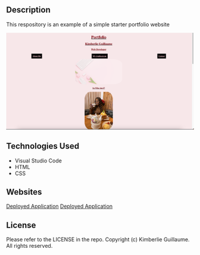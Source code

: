 # <Advanced CSS Challenge: Professional Portfolio>

## Description

This respository is an example of a simple starter portfolio website


![Portfolio Screenshot](css/portfolioscreenshot.jpg)

## Technologies Used 

- Visual Studio Code
- HTML
- CSS 

## Websites

[Deployed Application](https://kimberlie901.github.io/Professional_Portfolio/)
[Deployed Application](https://github.com/kimberlie901/Professional_Portfolio)


## License

Please refer to the LICENSE in the repo. Copyright (c) Kimberlie Guillaume. All rights reserved.


